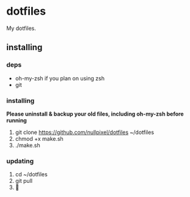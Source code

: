 # dotfiles

My dotfiles.

## installing

### deps

* oh-my-zsh if you plan on using zsh
* git

### installing
**Please uninstall & backup your old files, including oh-my-zsh before running**

1. git clone https://github.com/nullpixel/dotfiles ~/dotfiles
2. chmod +x make.sh
3. ./make.sh

### updating

1. cd ~/dotfiles
2. git pull
3. :tada:
